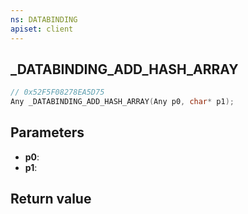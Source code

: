 ```yaml
---
ns: DATABINDING
apiset: client
---
```

## _DATABINDING_ADD_HASH_ARRAY

```c
// 0x52F5F08278EA5D75
Any _DATABINDING_ADD_HASH_ARRAY(Any p0, char* p1);
```


## Parameters
* **p0**:
* **p1**:

## Return value